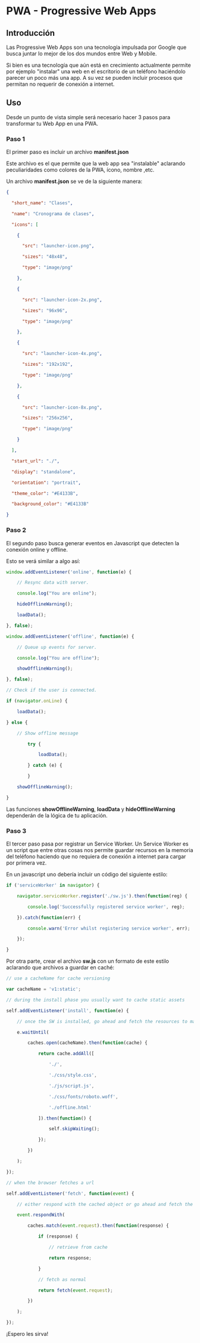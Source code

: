 # PWA - Progressive Web Apps

## Introducción

Las Progressive Web Apps son una tecnología impulsada por Google que busca juntar lo mejor de los dos mundos entre Web y Mobile.

Si bien es una tecnología que aún está en crecimiento actualmente permite por ejemplo "instalar" una web en el escritorio de un teléfono haciéndolo parecer un poco más una app. A su vez se pueden incluir procesos que permitan no requerir de conexión a internet.

## Uso

Desde un punto de vista simple será necesario hacer 3 pasos para transformar tu Web App en una PWA.

### Paso 1

El primer paso es incluir un archivo **manifest.json**

Este archivo es el que permite que la web app sea "instalable" aclarando peculiaridades como colores de la PWA, ícono, nombre ,etc.

Un archivo **manifest.json** se ve de la siguiente manera:

```json
﻿{

  "short_name": "Clases",

  "name": "Cronograma de clases",

  "icons": [

    {

      "src": "launcher-icon.png",

      "sizes": "48x48",

      "type": "image/png"

    },

    {

      "src": "launcher-icon-2x.png",

      "sizes": "96x96",

      "type": "image/png"

    },

    {

      "src": "launcher-icon-4x.png",

      "sizes": "192x192",

      "type": "image/png"

    },

    {

      "src": "launcher-icon-8x.png",

      "sizes": "256x256",

      "type": "image/png"

    }

  ],

  "start_url": "./",

  "display": "standalone",

  "orientation": "portrait",

  "theme_color": "#E4133B",

  "background_color": "#E4133B"

}
```

### Paso 2

El segundo paso busca generar eventos en Javascript que detecten la conexión online y offline.

Esto se verá similar a algo así:

```javascript
window.addEventListener('online', function(e) {

    // Resync data with server.

    console.log("You are online");

    hideOfflineWarning();

    loadData();

}, false);

window.addEventListener('offline', function(e) {

    // Queue up events for server.

    console.log("You are offline");

    showOfflineWarning();

}, false);

// Check if the user is connected.

if (navigator.onLine) {

    loadData();

} else {

    // Show offline message

		try {

			loadData();

		} catch (e) {

		}

    showOfflineWarning();

}
```

Las funciones **showOfflineWarning**, **loadData** y **hideOfflineWarning** dependerán de la lógica de tu aplicación.

### Paso 3

El tercer paso pasa por registrar un Service Worker. Un Service Worker es un script que entre otras cosas nos permite guardar recursos en la memoria del teléfono haciendo que no requiera de conexión a internet para cargar por primera vez.

En un javascript uno debería incluir un código del siguiente estilo:

```javascript
if ('serviceWorker' in navigator) {

    navigator.serviceWorker.register('./sw.js').then(function(reg) {

        console.log('Successfully registered service worker', reg);

    }).catch(function(err) {

        console.warn('Error whilst registering service worker', err);

    });

}
```

Por otra parte, crear el archivo **sw.js** con un formato de este estilo aclarando que archivos a guardar en caché:

```javascript
// use a cacheName for cache versioning

var cacheName = 'v1:static';

// during the install phase you usually want to cache static assets

self.addEventListener('install', function(e) {

    // once the SW is installed, go ahead and fetch the resources to make this work offline

    e.waitUntil(

        caches.open(cacheName).then(function(cache) {

            return cache.addAll([

                './',

                './css/style.css',

                './js/script.js',

                './css/fonts/roboto.woff',

                './offline.html'

            ]).then(function() {

                self.skipWaiting();

            });

        })

    );

});

// when the browser fetches a url

self.addEventListener('fetch', function(event) {

    // either respond with the cached object or go ahead and fetch the actual url

    event.respondWith(

        caches.match(event.request).then(function(response) {

            if (response) {

                // retrieve from cache

                return response;

            }

            // fetch as normal

            return fetch(event.request);

        })

    );

});
```

¡Espero les sirva!
